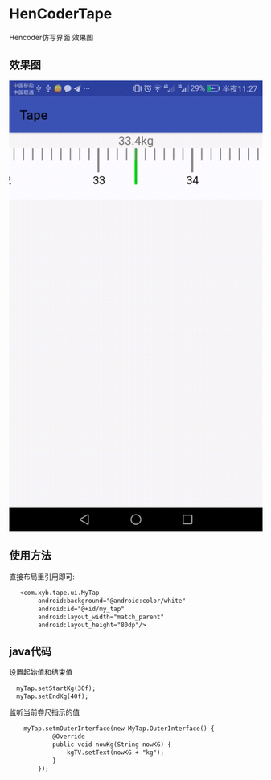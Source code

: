 # HenCoderTape
Hencoder仿写界面 效果图<br>


## 效果图
![image](https://github.com/ysemylord/HenCoderTape/blob/master/SVID_20171016_232721.gif)

## 使用方法

直接布局里引用即可:<br>
```
   <com.xyb.tape.ui.MyTap
        android:background="@android:color/white"
        android:id="@+id/my_tap"
        android:layout_width="match_parent"
        android:layout_height="80dp"/>
```
## java代码

设置起始值和结束值

```
  myTap.setStartKg(30f);
  myTap.setEndKg(40f);
```

监听当前卷尺指示的值
```
    myTap.setmOuterInterface(new MyTap.OuterInterface() {
            @Override
            public void nowKg(String nowKG) {
                kgTV.setText(nowKG + "kg");
            }
        });
```
